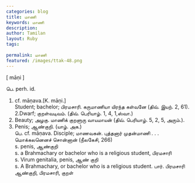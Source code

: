```yaml
---
categories: blog
title: மாணி
keywords: மாணி
description: 
author: Tamilan
layout: Ruby
tags: 
 
permalink: மாணி
featured: /images/ttak-48.png
---
```

  
[ māṇi ]  
  
பெ. perh. id.   
1. cf. māṇava.[K. māṇi.]  
Student; bachelor; பிரமசாரி. கருமாணியா யிரந்த கள்வனே (திவ். இயற். 2, 61). 2.Dwarf; குறள்வடிவம். (திவ். பெரியாழ். 1, 4, 1,ஸ்வா.)   
3. Beauty; அழகு. மாணிக் குறளுரு வாயமாயன் (திவ். பெரியாழ். 5, 2, 5, அரும்.).   
4. Penis; ஆண்குறி. (யாழ். அக.)  
பெ. cf. māṇava. Disciple; மாணவகன். புத்தனார் முதன்மாணி . . . மொக்கலனெனச் சொன்னான் (நீலகேசி, 266)  
s. penis, ஆண்குறி  
s. a Brahmachary or bachelor who is a religious student, பிரமசாரி  
s. Virum genitalia, penis, ஆண் குறி  
s. A Brahmachary, or bachelor who is a religious student. பார். பிரமசாரி  
ஆண்குறி, பிரமசாரி, குறள்